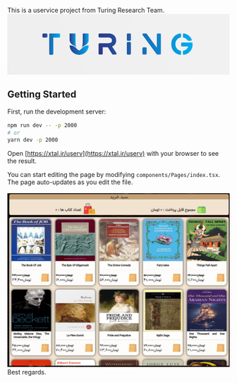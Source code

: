 This is a uservice project from Turing Research Team.
<img src="https://github.com/niushaghavamii/ubookshop/blob/main/turing.png"/>
## Getting Started

First, run the development server:

```bash
npm run dev -- -p 2000
# or
yarn dev -p 2000
```

Open [https://xtal.ir/userv](https://xtal.ir/userv) with your browser to see the result.

You can start editing the page by modifying `components/Pages/index.tsx`. The page auto-updates as you edit the file.
<br/>
<br/>
<img src="https://github.com/niushaghavamii/ubookshop/blob/main/pic3.png" />
<br/>
Best regards.
<br/>
